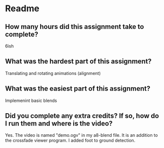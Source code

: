# Readme

## How many hours did this assignment take to complete?
6ish

## What was the hardest part of this assignment?
Translating and rotating animations (alignment)

## What was the easiest part of this assignment?
Implemenint basic blends

## Did you complete any extra credits?  If so, how do I run them and where is the video?
Yes. The video is named "demo.ogv" in my a8-blend file. It is an addition to the crossfade viewer
program. I added foot to ground detection.

